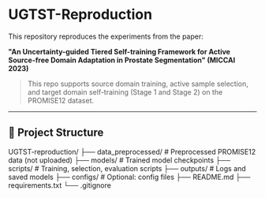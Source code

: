 # UGTST-Reproduction

This repository reproduces the experiments from the paper:

**"An Uncertainty-guided Tiered Self-training Framework for Active Source-free Domain Adaptation in Prostate Segmentation" (MICCAI 2023)**

> This repo supports source domain training, active sample selection, and target domain self-training (Stage 1 and Stage 2) on the PROMISE12 dataset.

---

## 📁 Project Structure

UGTST-reproduction/ ├── data_preprocessed/ # Preprocessed PROMISE12 data (not uploaded) ├── models/ # Trained model checkpoints ├── scripts/ # Training, selection, evaluation scripts ├── outputs/ # Logs and saved models ├── configs/ # Optional: config files ├── README.md ├── requirements.txt └── .gitignore
